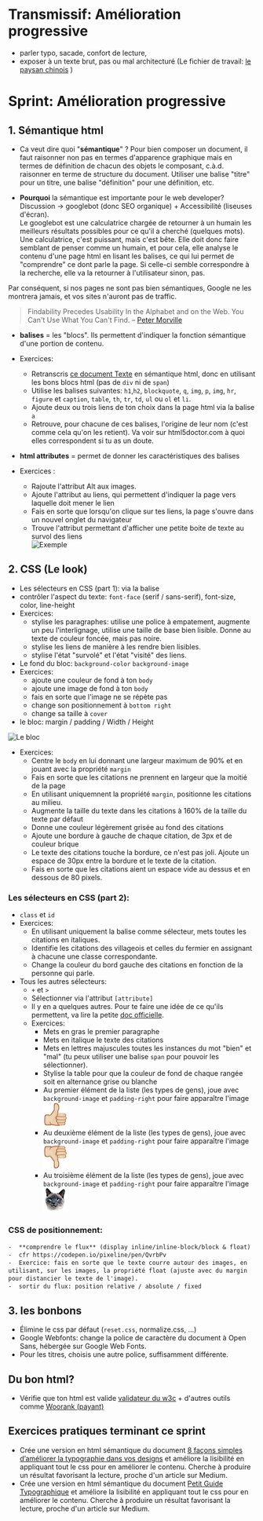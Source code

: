 # Transmissif: Amélioration progressive
- parler typo, sacade, confort de lecture, 
- exposer à un texte brut, pas ou mal architecturé (Le fichier de travail: [le paysan chinois](doc-le-paysan-chinois.txt) )

# Sprint: Amélioration progressive
## 1. Sémantique html
- Ca veut dire quoi "**sémantique**" ? 
Pour bien composer un document, il faut raisonner non pas en termes d'apparence graphique mais en termes de définition de chacun des objets le composant, c.à.d. raisonner en terme de structure du document. Utiliser une balise "titre" pour un titre, une balise "définition" pour une définition, etc.

- **Pourquoi** la sémantique est importante pour le web developer?
Discussion -> googlebot (donc SEO organique) + Accessibilité (liseuses d'écran).  
Le googlebot est une calculatrice chargée de retourner à un humain les meilleurs résultats possibles pour ce qu'il a cherché (quelques mots). Une calculatrice, c'est puissant, mais c'est bête. Elle doit donc faire semblant de penser comme un humain, et pour cela, elle analyse le contenu d'une page html en lisant les balises, ce qui lui permet de "comprendre" ce dont parle la page. Si celle-ci semble correspondre à la recherche, elle va la retourner à l'utilisateur sinon, pas.

Par conséquent, si nos pages ne sont pas bien sémantiques, Google ne les montrera jamais, et vos sites n'auront pas de traffic. 

> Findability Precedes Usability
> In the Alphabet and on the Web.
> You Can't Use What You Can't Find.
> – [Peter Morville](https://thatsthespir.it/quote/view/10)
 

- **balises** = les "blocs". Ils permettent d'indiquer la fonction sémantique d'une portion de contenu.
- Exercices: 
	- Retranscris [ce document Texte](doc-le-paysan-chinois.txt) en sémantique html, donc en utilisant les bons blocs html (pas de `div` ni de `span`)  
	- Utilise les balises suivantes: `h1`,`h2`, `blockquote`, `q`, `img`, `p`, `img`, `hr`, `figure` et `caption`, `table`, `th`, `tr`, `td`, `ul` ou `ol` et `li`. 
	- Ajoute deux ou trois liens de ton choix dans la page html via la balise `a`
	- Retrouve, pour chacune de ces balises, l'origine de leur nom (c'est comme cela qu'on les retient). Va voir sur html5doctor.com à quoi elles correspondent si tu as un doute.

- **html attributes** = permet de donner les caractéristiques des balises
- Exercices : 
	- Rajoute l'attribut Alt aux images.
	- Ajoute l'attribut au liens, qui permettent d'indiquer la page vers laquelle doit mener le lien
	- Fais en sorte que lorsqu'on clique sur tes liens, la page s'ouvre dans un nouvel onglet du navigateur  
	- Trouve l'attribut permettant d'afficher une petite boite de texte au survol des liens   
![Exemple](https://cdn.searchenginejournal.com/wp-content/uploads/2008/09/title-usability.jpg)
	
## 2. CSS (Le look)
 
-  Les sélecteurs en CSS (part 1): via la balise
-  contrôler l'aspect du texte: `font-face` (serif / sans-serif), font-size, color, line-height  
-  Exercices: 
	- stylise les paragraphes: utilise une police à empatement, augmente un peu l'interlignage, utilise une taille de base bien lisible. Donne au texte de couleur foncée, mais pas noire.
	- stylise les liens de manière à les rendre bien lisibles.
	- stylise l'état "survolé" et l'état "visité" des liens.
- Le fond du bloc: `background-color` `background-image`
- Exercices: 
	- ajoute une couleur de fond à ton `body`
	- ajoute une image de fond à ton `body`
	- fais en sorte que l'image ne se répète pas 
	- change son positionnement à `bottom right` 
	- change sa taille à `cover`
-  le bloc: margin / padding / Width / Height  

![Le bloc](https://www.dropbox.com/s/jhv1lod1kw1ieas/Capture%20d%27%C3%A9cran%202017-05-15%2023.39.38.png?dl=1)

-  Exercices:   
	- Centre le `body` en lui donnant une largeur maximum de 90% et en jouant avec la propriété `margin`
	- Fais en sorte que les citations ne prennent en largeur que la moitié de la page 
	- En utilisant uniquemnent la propriété `margin`, positionne les citations au milieu.  
	- Augmente la taille du texte dans les citations à 160% de la taille du texte par défaut
	- Donne une couleur légèrement grisée au fond des citations
	- Ajoute une bordure à gauche de chaque citation, de 3px et de couleur brique
	- Le texte des citations touche la bordure, ce n'est pas joli. Ajoute un espace de 30px entre la bordure et le texte de la citation.
	- Fais en sorte que les citations aient un espace vide au dessus et en dessous de 80 pixels.

### Les sélecteurs en CSS (part 2): 
- `class` et `id` 
- Exercices: 
	- En utilisant uniquement la balise comme sélecteur, mets toutes les citations en italiques.
	- Identifie les citations des villageois et celles du fermier en assignant à chacune une classe correspondante.
	- Change la couleur du bord gauche des citations en fonction de la personne qui parle.
-  Tous les autres sélecteurs: 
	-  `+` et `>` 
	-  	Sélectionner via l'attribut `[attribute]`
	-   Il y en a quelques autres. Pour te faire une idée de ce qu'ils permettent, va lire la petite [doc officielle](https://www.w3schools.com/cssref/css_selectors.asp).
	-   Exercices:
		-   Mets en gras le premier paragraphe
		-   Mets en italique le texte des citations
		-   Mets en lettres majuscules toutes les instances du mot "bien" et "mal" (tu peux utiliser une balise `span` pour pouvoir les sélectionner).
		-   Stylise la table pour que la couleur de fond de chaque rangée soit en alternance grise ou blanche
		-   Au premier élément de la liste (les types de gens), joue avec `background-image` et `padding-right` pour faire apparaître l'image ![bien](bien.png)  
		-   Au deuxième élément de la liste (les types de gens), joue avec `background-image` et `padding-right` pour faire apparaître l'image  ![mal](mal.png)  
		-   Au troisième élément de la liste (les types de gens), joue avec `background-image` et `padding-right` pour faire apparaître l'image  ![chat](chat.png)  
### CSS de positionnement:  
	-  **comprendre le flux** (display inline/inline-block/block & float)
	-  cfr https://codepen.io/pixeline/pen/QvrbPv 
	-  Exercice: fais en sorte que le texte courre autour des images, en utilisant, sur les images, la propriété float (ajuste avec du margin pour distancier le texte de l'image).
	-  sortir du flux: position relative / absolute / fixed

## 3. les bonbons
- Élimine le css par défaut (`reset.css`, normalize.css, ...)  
- Google Webfonts: change la police de caractère du document à Open Sans, hébergée sur Google Web Fonts.
- Pour les titres, choisis une autre police, suffisamment différente.

## Du bon html? 
- Vérifie que ton html est valide [validateur du w3c](https://validator.w3.org/) + d'autres outils comme [Woorank (payant)](https://www.woorank.com/fr/)

## Exercices pratiques terminant ce sprint
- Crée une version en html sémantique du document [
8 façons simples d’améliorer la typographie dans vos designs](doc-ameliorer-sa-typo.txt) et améliore la lisibilité en appliquant tout le css pour en améliorer le contenu. Cherche à produire un résultat favorisant la lecture, proche d'un article sur Medium. 
- Crée une version en html sémantique du document [Petit Guide Typographique](doc-guide-typographie.txt) et améliore la lisibilité en appliquant tout le css pour en améliorer le contenu. Cherche à produire un résultat favorisant la lecture, proche d'un article sur Medium. 